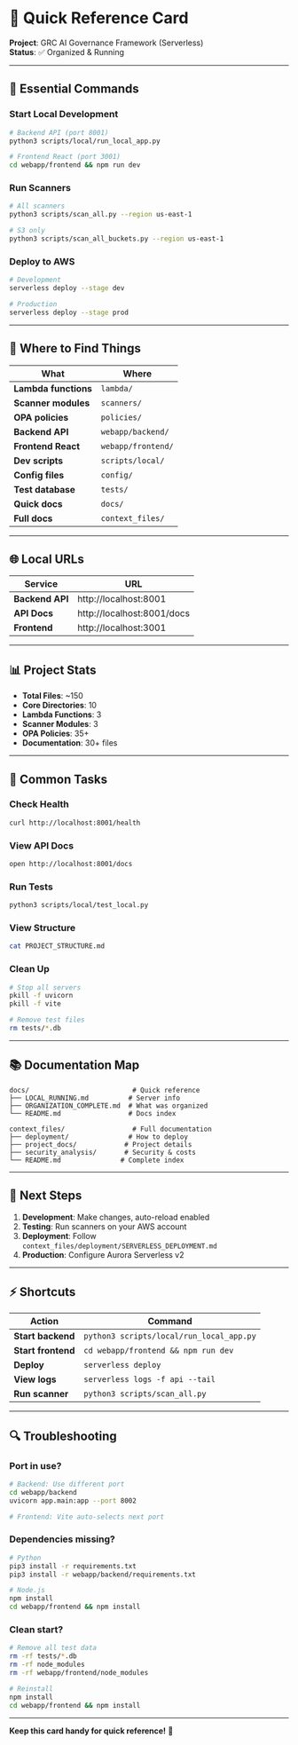 # 🚀 Quick Reference Card

**Project**: GRC AI Governance Framework (Serverless)  
**Status**: ✅ Organized & Running

---

## 📍 Essential Commands

### Start Local Development
```bash
# Backend API (port 8001)
python3 scripts/local/run_local_app.py

# Frontend React (port 3001)
cd webapp/frontend && npm run dev
```

### Run Scanners
```bash
# All scanners
python3 scripts/scan_all.py --region us-east-1

# S3 only
python3 scripts/scan_all_buckets.py --region us-east-1
```

### Deploy to AWS
```bash
# Development
serverless deploy --stage dev

# Production
serverless deploy --stage prod
```

---

## 📁 Where to Find Things

| What | Where |
|------|-------|
| **Lambda functions** | `lambda/` |
| **Scanner modules** | `scanners/` |
| **OPA policies** | `policies/` |
| **Backend API** | `webapp/backend/` |
| **Frontend React** | `webapp/frontend/` |
| **Dev scripts** | `scripts/local/` |
| **Config files** | `config/` |
| **Test database** | `tests/` |
| **Quick docs** | `docs/` |
| **Full docs** | `context_files/` |

---

## 🌐 Local URLs

| Service | URL |
|---------|-----|
| **Backend API** | http://localhost:8001 |
| **API Docs** | http://localhost:8001/docs |
| **Frontend** | http://localhost:3001 |

---

## 📊 Project Stats

- **Total Files**: ~150
- **Core Directories**: 10
- **Lambda Functions**: 3
- **Scanner Modules**: 3
- **OPA Policies**: 35+
- **Documentation**: 30+ files

---

## 🔧 Common Tasks

### Check Health
```bash
curl http://localhost:8001/health
```

### View API Docs
```bash
open http://localhost:8001/docs
```

### Run Tests
```bash
python3 scripts/local/test_local.py
```

### View Structure
```bash
cat PROJECT_STRUCTURE.md
```

### Clean Up
```bash
# Stop all servers
pkill -f uvicorn
pkill -f vite

# Remove test files
rm tests/*.db
```

---

## 📚 Documentation Map

```
docs/                          # Quick reference
├── LOCAL_RUNNING.md          # Server info
├── ORGANIZATION_COMPLETE.md  # What was organized
└── README.md                 # Docs index

context_files/                 # Full documentation
├── deployment/               # How to deploy
├── project_docs/            # Project details
├── security_analysis/       # Security & costs
└── README.md               # Complete index
```

---

## 🎯 Next Steps

1. **Development**: Make changes, auto-reload enabled
2. **Testing**: Run scanners on your AWS account
3. **Deployment**: Follow `context_files/deployment/SERVERLESS_DEPLOYMENT.md`
4. **Production**: Configure Aurora Serverless v2

---

## ⚡ Shortcuts

| Action | Command |
|--------|---------|
| **Start backend** | `python3 scripts/local/run_local_app.py` |
| **Start frontend** | `cd webapp/frontend && npm run dev` |
| **Deploy** | `serverless deploy` |
| **View logs** | `serverless logs -f api --tail` |
| **Run scanner** | `python3 scripts/scan_all.py` |

---

## 🔍 Troubleshooting

### Port in use?
```bash
# Backend: Use different port
cd webapp/backend
uvicorn app.main:app --port 8002

# Frontend: Vite auto-selects next port
```

### Dependencies missing?
```bash
# Python
pip3 install -r requirements.txt
pip3 install -r webapp/backend/requirements.txt

# Node.js
npm install
cd webapp/frontend && npm install
```

### Clean start?
```bash
# Remove all test data
rm -rf tests/*.db
rm -rf node_modules
rm -rf webapp/frontend/node_modules

# Reinstall
npm install
cd webapp/frontend && npm install
```

---

**Keep this card handy for quick reference!** 📌

